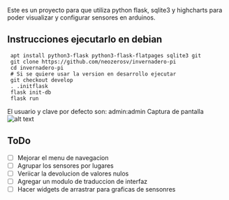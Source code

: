 
Este es un proyecto para que utiliza python flask, sqlite3 y highcharts para poder visualizar y configurar sensores en arduinos.

## Instrucciones ejecutarlo en  debian

```
 apt install python3-flask python3-flask-flatpages sqlite3 git
 git clone https://github.com/neozerosv/invernadero-pi
 cd invernadero-pi
 # Si se quiere usar la version en desarrollo ejecutar 
 git checkout develop
 . .initflask 
 flask init-db
 flask run
```

El usuario y clave por defecto son: admin:admin
Captura de pantalla
![alt text](https://raw.githubusercontent.com/neozerosv/invernadero-pi/tree/develop/images/invernadero-pi-grafica-bruto.png)

## ToDo
- [ ] Mejorar el menu de navegacion
- [ ] Agrupar los sensores por lugares
- [ ] Veriicar la devolucion de valores nulos
- [ ] Agregar un modulo de traduccion de interfaz
- [ ] Hacer widgets de arrastrar para graficas de sensonres
